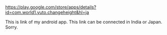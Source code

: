 https://play.google.com/store/apps/details?id=com.world1.yuto.changeheight&hl=ja

This is link of my android app.
This link can be connected in India or Japan.
Sorry.
